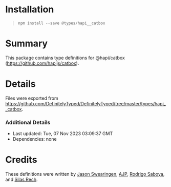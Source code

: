 # Installation
> `npm install --save @types/hapi__catbox`

# Summary
This package contains type definitions for @hapi/catbox (https://github.com/hapijs/catbox).

# Details
Files were exported from https://github.com/DefinitelyTyped/DefinitelyTyped/tree/master/types/hapi__catbox.

### Additional Details
 * Last updated: Tue, 07 Nov 2023 03:09:37 GMT
 * Dependencies: none

# Credits
These definitions were written by [Jason Swearingen](https://github.com/jasonswearingen), [AJP](https://github.com/AJamesPhillips), [Rodrigo Saboya](https://github.com/saboya), and [Silas Rech](https://github.com/lenovouser).
